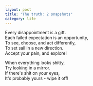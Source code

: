 ```yaml
---
layout: post
title: "The truth: 2 snapshots"
category: life
---
```


Every disappointment is a gift.  
Each failed expectation is an opportunity,  
To see, choose, and act differently,  
To set sail in a new direction.  
Accept your pain, and explore!

When everything looks shitty,  
Try looking in a mirror.  
If there's shit on your eyes,  
It's probably yours - wipe it off!
